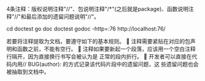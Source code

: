 4条注释：版权说明注释"//"、包说明注释"/*"(之后就是package)、函数说明注释"//"和最后添加的遗留问题说明"//"。

cd doctest
go doc doctest
godoc -http=:76
http://localhost:76/

若要将注释提取为文档，要遵守如下的基本规则。
 注释需要紧贴在对应的包声明和函数之前，不能有空行。
 注释如果要新起一个段落，应该用一个空白注释行隔开，因为直接换行书写会被认为是
正常的段内折行。
 开发者可以直接在代码内用// BUG(author): 的方式记录该代码片段中的遗留问题，这
些遗留问题也会被抽取到文档中。
